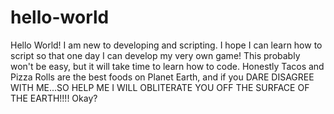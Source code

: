 # hello-world
Hello World!
I am new to developing and scripting.
I hope I can learn how to script so that one day I can develop my very own game!
This probably won't be easy, but it will take time to learn how to code.
Honestly Tacos and Pizza Rolls are the best foods on Planet Earth, and if you DARE DISAGREE WITH ME...SO HELP ME I WILL OBLITERATE YOU OFF THE SURFACE OF THE EARTH!!!! Okay?
